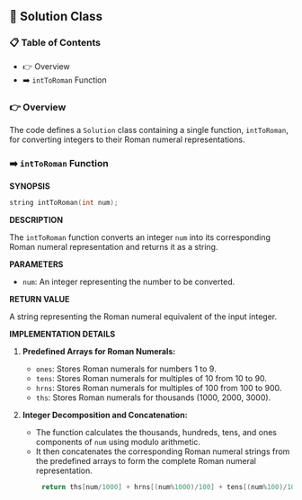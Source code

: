 ## 📑 Solution Class

### 📋 Table of Contents

* 👉 Overview
* ➡️ `intToRoman` Function

### 👉 Overview

The code defines a `Solution` class containing a single function, `intToRoman`, for converting integers to their Roman numeral representations.

### ➡️ `intToRoman` Function

**SYNOPSIS**

```cpp
string intToRoman(int num);
```

**DESCRIPTION**

The `intToRoman` function converts an integer `num` into its corresponding Roman numeral representation and returns it as a string.

**PARAMETERS**

* `num`: An integer representing the number to be converted.

**RETURN VALUE**

A string representing the Roman numeral equivalent of the input integer.

**IMPLEMENTATION DETAILS**

1. **Predefined Arrays for Roman Numerals:**

    * `ones`: Stores Roman numerals for numbers 1 to 9.
    * `tens`: Stores Roman numerals for multiples of 10 from 10 to 90.
    * `hrns`: Stores Roman numerals for multiples of 100 from 100 to 900.
    * `ths`: Stores Roman numerals for thousands (1000, 2000, 3000).

2. **Integer Decomposition and Concatenation:**

    * The function calculates the thousands, hundreds, tens, and ones components of `num` using modulo arithmetic.
    * It then concatenates the corresponding Roman numeral strings from the predefined arrays to form the complete Roman numeral representation.

```cpp
        return ths[num/1000] + hrns[(num%1000)/100] + tens[(num%100)/10] + ones[num%10];
```